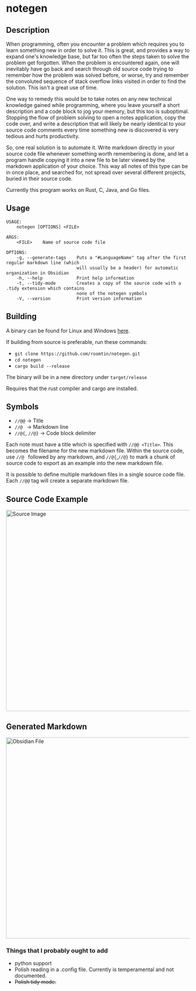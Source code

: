 # notegen

## Description
When programming, often you encounter a problem which requires you to learn something new in order to solve it. This is great, and provides a way to expand one's knowledge base, but far too often the steps taken to solve the problem get forgotten. When the problem is encountered again, one will inevitably have go back and search through old source code trying to remember how the problem was solved before, or worse, try and remember the convoluted sequence of stack overflow links visited in order to find the solution. This isn't a great use of time.

One way to remedy this would be to take notes on any new technical knowledge gained while programming, where you leave yourself a short description and a code block to jog your memory, but this too is suboptimal. Stopping the flow of problem solving to open a notes application, copy the code over, and write a description that will likely be nearly identical to your source code comments every time something new is discovered is very tedious and hurts productivity.

So, one real solution is to automate it. Write markdown directly in your source code file whenever something worth remembering is done, and let a program handle copying it into a new file to be later viewed by the markdown application of your choice. This way all notes of this type can be in once place, and searched for, not spread over several different projects, buried in their source code.

Currently this program works on Rust, C, Java, and Go files.

## Usage
```
USAGE:
    notegen [OPTIONS] <FILE>

ARGS:
    <FILE>    Name of source code file

OPTIONS:
    -g, --generate-tags    Puts a "#LanguageName" tag after the first regular markdown line (which
                           will usually be a header) for automatic organization in Obsidian
    -h, --help             Print help information
    -t, --tidy-mode        Creates a copy of the source code with a .tidy extension which contains
                           none of the notegen symbols
    -V, --version          Print version information
```


## Building
A binary can be found for Linux and Windows <a href="https://github.com/roomtin/notegen/releases/tag/v0.9.4-alpha">here</a>.

If building from source is preferable, run these commands:
* `git clone https://github.com/roomtin/notegen.git`
* `cd notegen`
* `cargo build --release`

The binary will be in a new directory under `target/release`

Requires that the rust compiler and cargo are installed.

## Symbols
* `//@@` -> Title
* `//@ ` -> Markdown line
* `//@{`, `//@}` -> Code block delimiter

Each note must have a title which is specified with `//@@ <Title>`. This becomes the filename for the new markdown file. Within the source code, use `//@ ` followed by any markdown, and `//@{`,`//@}` to mark a chunk of source code to export as an example into the new markdown file.

It is possible to define multiple markdown files in a single source code file. Each `//@@` tag will create a separate markdown file.

## Source Code Example
<img src="https://user-images.githubusercontent.com/61144046/160654104-19f9e728-124b-450e-96ca-91abf936cdfc.png" alt="Source Image" width="550"/>

## Generated Markdown
<img src="https://user-images.githubusercontent.com/61144046/160656338-f274792d-db0a-4a60-9286-cce827305160.png" alt="Obsidian File" width="550"/>

### Things that I probably ought to add
* python support
* Polish reading in a .config file. Currently is temperamental and not documented.
* ~~Polish tidy mode.~~ 
